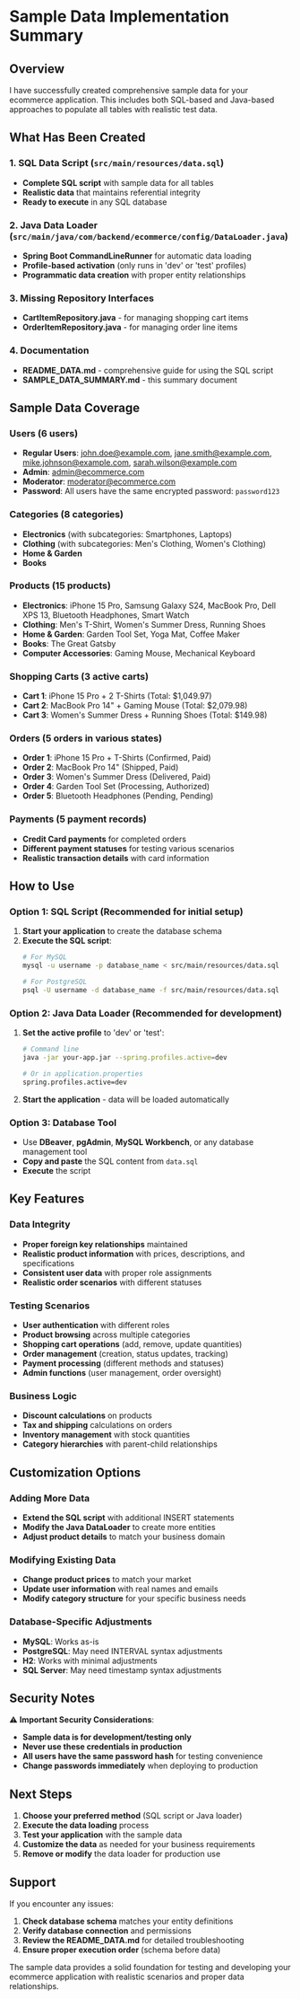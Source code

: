 # Sample Data Implementation Summary

## Overview

I have successfully created comprehensive sample data for your ecommerce application. This includes both SQL-based and Java-based approaches to populate all tables with realistic test data.

## What Has Been Created

### 1. SQL Data Script (`src/main/resources/data.sql`)
- **Complete SQL script** with sample data for all tables
- **Realistic data** that maintains referential integrity
- **Ready to execute** in any SQL database

### 2. Java Data Loader (`src/main/java/com/backend/ecommerce/config/DataLoader.java`)
- **Spring Boot CommandLineRunner** for automatic data loading
- **Profile-based activation** (only runs in 'dev' or 'test' profiles)
- **Programmatic data creation** with proper entity relationships

### 3. Missing Repository Interfaces
- **CartItemRepository.java** - for managing shopping cart items
- **OrderItemRepository.java** - for managing order line items

### 4. Documentation
- **README_DATA.md** - comprehensive guide for using the SQL script
- **SAMPLE_DATA_SUMMARY.md** - this summary document

## Sample Data Coverage

### Users (6 users)
- **Regular Users**: john.doe@example.com, jane.smith@example.com, mike.johnson@example.com, sarah.wilson@example.com
- **Admin**: admin@ecommerce.com
- **Moderator**: moderator@ecommerce.com
- **Password**: All users have the same encrypted password: `password123`

### Categories (8 categories)
- **Electronics** (with subcategories: Smartphones, Laptops)
- **Clothing** (with subcategories: Men's Clothing, Women's Clothing)
- **Home & Garden**
- **Books**

### Products (15 products)
- **Electronics**: iPhone 15 Pro, Samsung Galaxy S24, MacBook Pro, Dell XPS 13, Bluetooth Headphones, Smart Watch
- **Clothing**: Men's T-Shirt, Women's Summer Dress, Running Shoes
- **Home & Garden**: Garden Tool Set, Yoga Mat, Coffee Maker
- **Books**: The Great Gatsby
- **Computer Accessories**: Gaming Mouse, Mechanical Keyboard

### Shopping Carts (3 active carts)
- **Cart 1**: iPhone 15 Pro + 2 T-Shirts (Total: $1,049.97)
- **Cart 2**: MacBook Pro 14" + Gaming Mouse (Total: $2,079.98)
- **Cart 3**: Women's Summer Dress + Running Shoes (Total: $149.98)

### Orders (5 orders in various states)
- **Order 1**: iPhone 15 Pro + T-Shirts (Confirmed, Paid)
- **Order 2**: MacBook Pro 14" (Shipped, Paid)
- **Order 3**: Women's Summer Dress (Delivered, Paid)
- **Order 4**: Garden Tool Set (Processing, Authorized)
- **Order 5**: Bluetooth Headphones (Pending, Pending)

### Payments (5 payment records)
- **Credit Card payments** for completed orders
- **Different payment statuses** for testing various scenarios
- **Realistic transaction details** with card information

## How to Use

### Option 1: SQL Script (Recommended for initial setup)
1. **Start your application** to create the database schema
2. **Execute the SQL script**:
   ```bash
   # For MySQL
   mysql -u username -p database_name < src/main/resources/data.sql
   
   # For PostgreSQL
   psql -U username -d database_name -f src/main/resources/data.sql
   ```

### Option 2: Java Data Loader (Recommended for development)
1. **Set the active profile** to 'dev' or 'test':
   ```bash
   # Command line
   java -jar your-app.jar --spring.profiles.active=dev
   
   # Or in application.properties
   spring.profiles.active=dev
   ```
2. **Start the application** - data will be loaded automatically

### Option 3: Database Tool
- Use **DBeaver**, **pgAdmin**, **MySQL Workbench**, or any database management tool
- **Copy and paste** the SQL content from `data.sql`
- **Execute** the script

## Key Features

### Data Integrity
- **Proper foreign key relationships** maintained
- **Realistic product information** with prices, descriptions, and specifications
- **Consistent user data** with proper role assignments
- **Realistic order scenarios** with different statuses

### Testing Scenarios
- **User authentication** with different roles
- **Product browsing** across multiple categories
- **Shopping cart operations** (add, remove, update quantities)
- **Order management** (creation, status updates, tracking)
- **Payment processing** (different methods and statuses)
- **Admin functions** (user management, order oversight)

### Business Logic
- **Discount calculations** on products
- **Tax and shipping** calculations on orders
- **Inventory management** with stock quantities
- **Category hierarchies** with parent-child relationships

## Customization Options

### Adding More Data
- **Extend the SQL script** with additional INSERT statements
- **Modify the Java DataLoader** to create more entities
- **Adjust product details** to match your business domain

### Modifying Existing Data
- **Change product prices** to match your market
- **Update user information** with real names and emails
- **Modify category structure** for your specific business needs

### Database-Specific Adjustments
- **MySQL**: Works as-is
- **PostgreSQL**: May need INTERVAL syntax adjustments
- **H2**: Works with minimal adjustments
- **SQL Server**: May need timestamp syntax adjustments

## Security Notes

⚠️ **Important Security Considerations**:
- **Sample data is for development/testing only**
- **Never use these credentials in production**
- **All users have the same password hash** for testing convenience
- **Change passwords immediately** when deploying to production

## Next Steps

1. **Choose your preferred method** (SQL script or Java loader)
2. **Execute the data loading** process
3. **Test your application** with the sample data
4. **Customize the data** as needed for your business requirements
5. **Remove or modify** the data loader for production use

## Support

If you encounter any issues:
1. **Check database schema** matches your entity definitions
2. **Verify database connection** and permissions
3. **Review the README_DATA.md** for detailed troubleshooting
4. **Ensure proper execution order** (schema before data)

The sample data provides a solid foundation for testing and developing your ecommerce application with realistic scenarios and proper data relationships.
